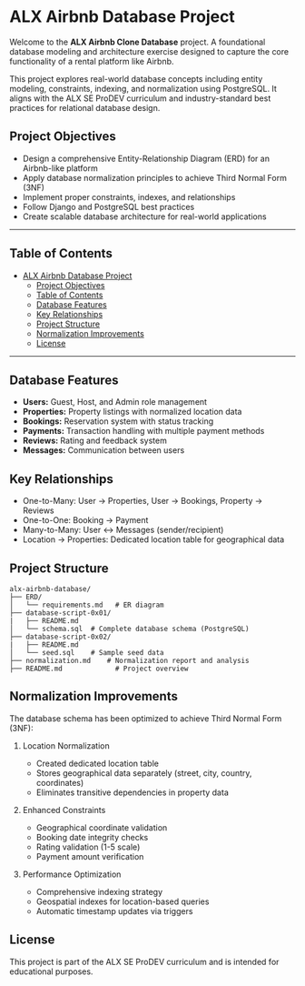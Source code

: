 # ALX Airbnb Database Project

Welcome to the **ALX Airbnb Clone Database** project. A foundational database modeling and architecture exercise designed to capture the core functionality of a rental platform like Airbnb.

This project explores real-world database concepts including entity modeling, constraints, indexing, and normalization using PostgreSQL. It aligns with the ALX SE ProDEV curriculum and industry-standard best practices for relational database design.

## Project Objectives

- Design a comprehensive Entity-Relationship Diagram (ERD) for an Airbnb-like platform
- Apply database normalization principles to achieve Third Normal Form (3NF)
- Implement proper constraints, indexes, and relationships
- Follow Django and PostgreSQL best practices
- Create scalable database architecture for real-world applications

---

## Table of Contents

- [ALX Airbnb Database Project](#alx-airbnb-database-project)
  - [Project Objectives](#project-objectives)
  - [Table of Contents](#table-of-contents)
  - [Database Features](#database-features)
  - [Key Relationships](#key-relationships)
  - [Project Structure](#project-structure)
  - [Normalization Improvements](#normalization-improvements)
  - [License](#license)

---

## Database Features

- **Users:** Guest, Host, and Admin role management
- **Properties:** Property listings with normalized location data
- **Bookings:** Reservation system with status tracking
- **Payments:** Transaction handling with multiple payment methods
- **Reviews:** Rating and feedback system
- **Messages:** Communication between users

## Key Relationships

- One-to-Many: User → Properties, User → Bookings, Property → Reviews
- One-to-One: Booking → Payment
- Many-to-Many: User ↔ Messages (sender/recipient)
- Location → Properties: Dedicated location table for geographical data

## Project Structure

```text
alx-airbnb-database/
├── ERD/
│   └── requirements.md   # ER diagram
├── database-script-0x01/
|   ├── README.md
│   └── schema.sql  # Complete database schema (PostgreSQL)
├── database-script-0x02/
|   ├── README.md
│   └── seed.sql    # Sample seed data
├── normalization.md    # Normalization report and analysis
├── README.md             # Project overview
```

## Normalization Improvements

The database schema has been optimized to achieve Third Normal Form (3NF):

1. Location Normalization
    - Created dedicated location table
    - Stores geographical data separately (street, city, country, coordinates)
    - Eliminates transitive dependencies in property data

2. Enhanced Constraints
    - Geographical coordinate validation
    - Booking date integrity checks
    - Rating validation (1-5 scale)
    - Payment amount verification

3. Performance Optimization
    - Comprehensive indexing strategy
    - Geospatial indexes for location-based queries
    - Automatic timestamp updates via triggers

## License

This project is part of the ALX SE ProDEV curriculum and is intended for educational purposes.
